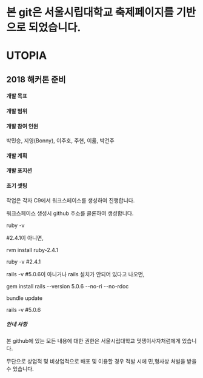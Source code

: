 # 본 git은 서울시립대학교 축제페이지를 기반으로 되었습니다.


# UTOPIA

## 2018 해커톤 준비



#### 개발 목표



#### 개발 범위



#### 개발 참여 인원

박민승, 지영(Bonny), 이주호, 주현, 이윪, 박건주



#### 개발 계획



#### 개발 포지션



#### 초기 셋팅
작업은 각자 C9에서 워크스페이스를 생성하여 진행합니다.

워크스페이스 생성시 github 주소를 클론하여 생성합니다.

ruby -v

#2.4.1이 아니면,

rvm install ruby-2.4.1

ruby -v #2.4.1


rails -v
#5.0.6이 아니거나 rails 설치가 안되어 있다고 나오면,

gem install rails --version 5.0.6 --no-ri --no-rdoc

bundle update

rails -v #5.0.6


##### 안내 사항

본 github에 있는 모든 내용에 대한 권한은 서울시립대학교 멋쟁이사자처럼에게 있습니다.

무단으로 상업적 및 비상업적으로 배포 및 이용할 경우 적발 시에 민,형사상 처벌을 받을 수 있습니다.

